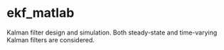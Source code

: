# ekf_matlab
Kalman filter design and simulation. Both steady-state and time-varying Kalman filters are considered.
